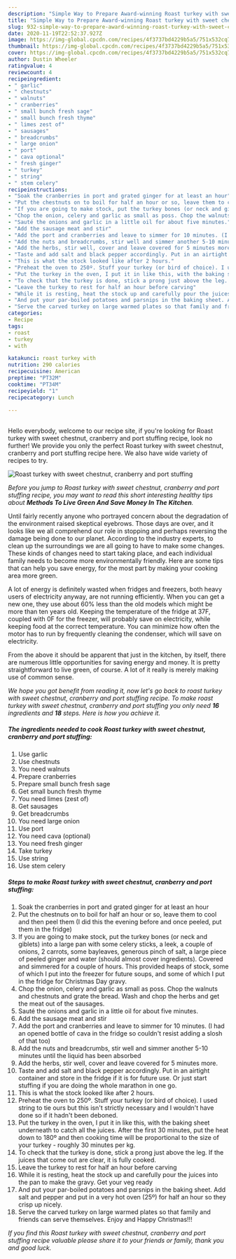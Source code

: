 ```yaml
---
description: "Simple Way to Prepare Award-winning Roast turkey with sweet chestnut, cranberry and port stuffing"
title: "Simple Way to Prepare Award-winning Roast turkey with sweet chestnut, cranberry and port stuffing"
slug: 932-simple-way-to-prepare-award-winning-roast-turkey-with-sweet-chestnut-cranberry-and-port-stuffing
date: 2020-11-19T22:52:37.927Z
image: https://img-global.cpcdn.com/recipes/4f3737bd4229b5a5/751x532cq70/roast-turkey-with-sweet-chestnut-cranberry-and-port-stuffing-recipe-main-photo.jpg
thumbnail: https://img-global.cpcdn.com/recipes/4f3737bd4229b5a5/751x532cq70/roast-turkey-with-sweet-chestnut-cranberry-and-port-stuffing-recipe-main-photo.jpg
cover: https://img-global.cpcdn.com/recipes/4f3737bd4229b5a5/751x532cq70/roast-turkey-with-sweet-chestnut-cranberry-and-port-stuffing-recipe-main-photo.jpg
author: Dustin Wheeler
ratingvalue: 4
reviewcount: 4
recipeingredient:
- " garlic"
- " chestnuts"
- " walnuts"
- " cranberries"
- " small bunch fresh sage"
- " small bunch fresh thyme"
- " limes zest of"
- " sausages"
- " breadcrumbs"
- " large onion"
- " port"
- " cava optional"
- " fresh ginger"
- " turkey"
- " string"
- " stem celery"
recipeinstructions:
- "Soak the cranberries in port and grated ginger for at least an hour"
- "Put the chestnuts on to boil for half an hour or so, leave them to cool and then peel them (I did this the evening before and once peeled, put them in the fridge)"
- "If you are going to make stock, put the turkey bones (or neck and giblets) into a large pan with some celery sticks, a leek, a couple of onions, 2 carrots, some bayleaves, generous pinch of salt, a large piece of peeled ginger and water (should almost cover ingredients). Covered and simmered for a couple of hours. This provided heaps of stock, some of which I put into the freezer for future soups, and some of which I put in the fridge for Christmas Day gravy."
- "Chop the onion, celery and garlic as small as poss. Chop the walnuts and chestnuts and grate the bread. Wash and chop the herbs and get the meat out of the sausages."
- "Sauté the onions and garlic in a little oil for about five minutes."
- "Add the sausage meat and stir"
- "Add the port and cranberries and leave to simmer for 10 minutes. (I had an opened bottle of cava in the fridge so couldn&#39;t resist adding a slosh of that too)"
- "Add the nuts and breadcrumbs, stir well and simmer another 5-10 minutes until the liquid has been absorbed"
- "Add the herbs, stir well, cover and leave covered for 5 minutes more."
- "Taste and add salt and black pepper accordingly. Put in an airtight container and store in the fridge if it is for future use. Or just start stuffing if you are doing the whole marathon in one go."
- "This is what the stock looked like after 2 hours."
- "Preheat the oven to 250º. Stuff your turkey (or bird of choice). I used string to tie ours but this isn&#39;t strictly necessary and I wouldn&#39;t have done so if it hadn&#39;t been deboned."
- "Put the turkey in the oven, I put it in like this, with the baking sheet underneath to catch all the juices. After the first 30 minutes, put the heat down to 180º and then cooking time will be proportional to the size of your turkey - roughly 30 minutes per kg."
- "To check that the turkey is done, stick a prong just above the leg. If the juices that come out are clear, it is fully cooked."
- "Leave the turkey to rest for half an hour before carving"
- "While it is resting, heat the stock up and carefully pour the juices into the pan to make the gravy. Get your veg ready"
- "And put your par-boiled potatoes and parsnips in the baking sheet. Add salt and pepper and put in a very hot oven (25º) for half an hour so they crisp up nicely."
- "Serve the carved turkey on large warmed plates so that family and friends can serve themselves. Enjoy and Happy Christmas!!!"
categories:
- Recipe
tags:
- roast
- turkey
- with

katakunci: roast turkey with 
nutrition: 290 calories
recipecuisine: American
preptime: "PT32M"
cooktime: "PT34M"
recipeyield: "1"
recipecategory: Lunch

---
```

<br>
Hello everybody, welcome to our recipe site, if you're looking for Roast turkey with sweet chestnut, cranberry and port stuffing recipe, look no further! We provide you only the perfect Roast turkey with sweet chestnut, cranberry and port stuffing recipe here. We also have wide variety of recipes to try.
<br>


![Roast turkey with sweet chestnut, cranberry and port stuffing](https://img-global.cpcdn.com/recipes/4f3737bd4229b5a5/751x532cq70/roast-turkey-with-sweet-chestnut-cranberry-and-port-stuffing-recipe-main-photo.jpg)

<i>Before you jump to Roast turkey with sweet chestnut, cranberry and port stuffing recipe, you may want to read this short interesting healthy tips about 
<strong>Methods To Live Green And Save Money In The Kitchen</strong>.</i>
</br>

Until fairly recently anyone who portrayed concern about the degradation of the environment raised skeptical eyebrows. Those days are over, and it looks like we all comprehend our role in stopping and perhaps reversing the damage being done to our planet. According to the industry experts, to clean up the surroundings we are all going to have to make some changes. These kinds of changes need to start taking place, and each individual family needs to become more environmentally friendly. Here are some tips that can help you save energy, for the most part by making your cooking area more green.

A lot of energy is definitely wasted when fridges and freezers, both heavy users of electricity anyway, are not running efficiently. When you can get a new one, they use about 60% less than the old models which might be more than ten years old. Keeping the temperature of the fridge at 37F, coupled with 0F for the freezer, will probably save on electricity, while keeping food at the correct temperature. You can minimize how often the motor has to run by frequently cleaning the condenser, which will save on electricity.

From the above it should be apparent that just in the kitchen, by itself, there are numerous little opportunities for saving energy and money. It is pretty straightforward to live green, of course. A lot of it really is merely making use of common sense.


<i>We hope you got benefit from reading it, now let's go back to roast turkey with sweet chestnut, cranberry and port stuffing recipe. To make roast turkey with sweet chestnut, cranberry and port stuffing you only need <strong>16</strong> ingredients and <strong>18</strong> steps. Here is how you achieve it.
</i>

##### The ingredients needed to cook Roast turkey with sweet chestnut, cranberry and port stuffing:

1. Use  garlic
1. Use  chestnuts
1. You need  walnuts
1. Prepare  cranberries
1. Prepare  small bunch fresh sage
1. Get  small bunch fresh thyme
1. You need  limes (zest of)
1. Get  sausages
1. Get  breadcrumbs
1. You need  large onion
1. Use  port
1. You need  cava (optional)
1. You need  fresh ginger
1. Take  turkey
1. Use  string
1. Use  stem celery


##### Steps to make Roast turkey with sweet chestnut, cranberry and port stuffing:

1. Soak the cranberries in port and grated ginger for at least an hour
1. Put the chestnuts on to boil for half an hour or so, leave them to cool and then peel them (I did this the evening before and once peeled, put them in the fridge)
1. If you are going to make stock, put the turkey bones (or neck and giblets) into a large pan with some celery sticks, a leek, a couple of onions, 2 carrots, some bayleaves, generous pinch of salt, a large piece of peeled ginger and water (should almost cover ingredients). Covered and simmered for a couple of hours. This provided heaps of stock, some of which I put into the freezer for future soups, and some of which I put in the fridge for Christmas Day gravy.
1. Chop the onion, celery and garlic as small as poss. Chop the walnuts and chestnuts and grate the bread. Wash and chop the herbs and get the meat out of the sausages.
1. Sauté the onions and garlic in a little oil for about five minutes.
1. Add the sausage meat and stir
1. Add the port and cranberries and leave to simmer for 10 minutes. (I had an opened bottle of cava in the fridge so couldn&#39;t resist adding a slosh of that too)
1. Add the nuts and breadcrumbs, stir well and simmer another 5-10 minutes until the liquid has been absorbed
1. Add the herbs, stir well, cover and leave covered for 5 minutes more.
1. Taste and add salt and black pepper accordingly. Put in an airtight container and store in the fridge if it is for future use. Or just start stuffing if you are doing the whole marathon in one go.
1. This is what the stock looked like after 2 hours.
1. Preheat the oven to 250º. Stuff your turkey (or bird of choice). I used string to tie ours but this isn&#39;t strictly necessary and I wouldn&#39;t have done so if it hadn&#39;t been deboned.
1. Put the turkey in the oven, I put it in like this, with the baking sheet underneath to catch all the juices. After the first 30 minutes, put the heat down to 180º and then cooking time will be proportional to the size of your turkey - roughly 30 minutes per kg.
1. To check that the turkey is done, stick a prong just above the leg. If the juices that come out are clear, it is fully cooked.
1. Leave the turkey to rest for half an hour before carving
1. While it is resting, heat the stock up and carefully pour the juices into the pan to make the gravy. Get your veg ready
1. And put your par-boiled potatoes and parsnips in the baking sheet. Add salt and pepper and put in a very hot oven (25º) for half an hour so they crisp up nicely.
1. Serve the carved turkey on large warmed plates so that family and friends can serve themselves. Enjoy and Happy Christmas!!!


<i>If you find this Roast turkey with sweet chestnut, cranberry and port stuffing recipe valuable please share it to your friends or family, thank you and good luck.</i>
